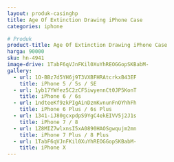 ```yaml
---
layout: produk-casinghp
title: Age Of Extinction Drawing iPhone Case
categories: iphone

# Produk
product-title: Age Of Extinction Drawing iPhone Case
harga: 90000
sku: hn-4941
image-drive: 1TabF6qVJnFKil0XuYhREOGGopSKBabM-
gallery:
  - url: 1O-BBz7d5YH6j9T3VXBFHRAtcrkxB43EF
    title: iPhone 5 / 5s / SE
  - url: 1yb17YWfez5C2zCF5iwyennCt0JP5KonT
    title: iPhone 6 / 6s
  - url: 1ndteeKf9zkPIgAinDzmKvnunFnOYhhFh
    title: iPhone 6 Plus / 6s Plus
  - url: 1341-iJ80gcxpdpS9YgC4ekEIVV5j2J1s
    title: iPhone 7 / 8
  - url: 1Z8MIZ7wlxnsI5xA0890HAOSgwqujm2mn
    title: iPhone 7 Plus / 8 Plus
  - url: 1TabF6qVJnFKil0XuYhREOGGopSKBabM-
    title: iPhone X
---
```

